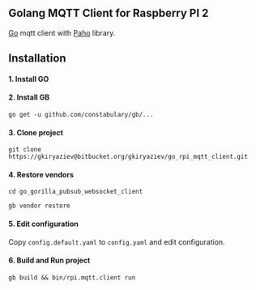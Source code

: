 ##	Golang MQTT Client for Raspberry PI 2

[Go](https://golang.org/) mqtt client with [Paho](http://www.eclipse.org/paho/clients/golang/) library.

## Installation

#### 1. Install GO
#### 2. Install GB
  `go get -u github.com/constabulary/gb/...`
#### 3. Clone project
  `git clone https://gkiryaziev@bitbucket.org/gkiryaziev/go_rpi_mqtt_client.git`
#### 4. Restore vendors
  `cd go_gorilla_pubsub_websocket_client`
  
  `gb vendor restore`
#### 5. Edit configuration
  Copy `config.default.yaml` to `config.yaml` and edit configuration.
#### 6. Build and Run project
  `gb build && bin/rpi.mqtt.client run`